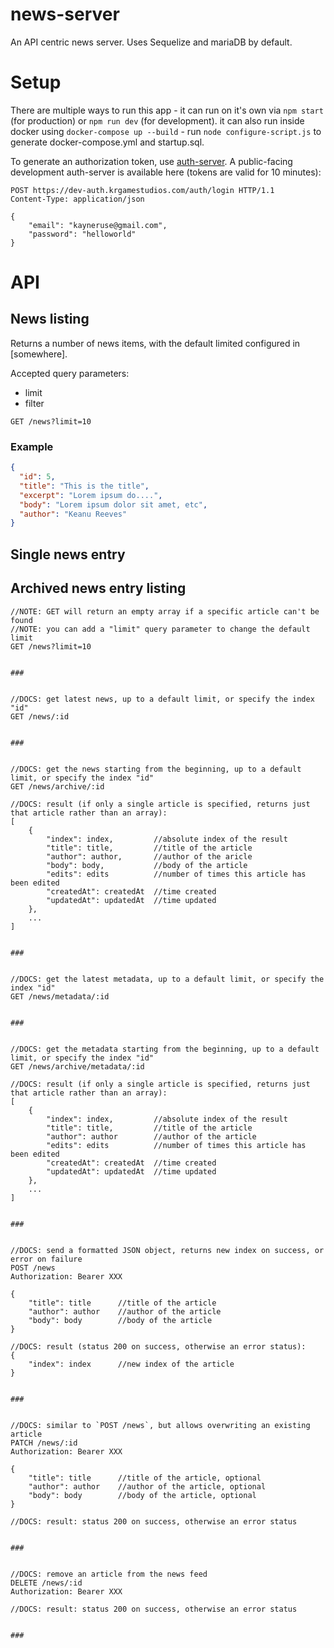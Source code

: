 # news-server

An API centric news server. Uses Sequelize and mariaDB by default.

# Setup

There are multiple ways to run this app - it can run on it's own via `npm start` (for production) or `npm run dev` (for development). it can also run inside docker using `docker-compose up --build` - run `node configure-script.js` to generate docker-compose.yml and startup.sql.

To generate an authorization token, use [auth-server](https://github.com/krgamestudios/auth-server). A public-facing development auth-server is available here (tokens are valid for 10 minutes):

```
POST https://dev-auth.krgamestudios.com/auth/login HTTP/1.1
Content-Type: application/json

{
	"email": "kayneruse@gmail.com",
	"password": "helloworld"
}
```

# API

## News listing

Returns a number of news items, with the default limited configured in [somewhere].

Accepted query parameters:

- limit
- filter

```
GET /news?limit=10
```

### Example

```json
{
  "id": 5,
  "title": "This is the title",
  "excerpt": "Lorem ipsum do....",
  "body": "Lorem ipsum dolor sit amet, etc",
  "author": "Keanu Reeves"
}
```


## Single news entry

## Archived news entry listing

```
//NOTE: GET will return an empty array if a specific article can't be found
//NOTE: you can add a "limit" query parameter to change the default limit
GET /news?limit=10


###


//DOCS: get latest news, up to a default limit, or specify the index "id"
GET /news/:id


###


//DOCS: get the news starting from the beginning, up to a default limit, or specify the index "id"
GET /news/archive/:id

//DOCS: result (if only a single article is specified, returns just that article rather than an array):
[
	{
		"index": index,			//absolute index of the result
		"title": title,			//title of the article
		"author": author,		//author of the aricle
		"body": body,			//body of the article
		"edits": edits			//number of times this article has been edited
		"createdAt": createdAt	//time created
		"updatedAt": updatedAt	//time updated
	},
	...
]


###


//DOCS: get the latest metadata, up to a default limit, or specify the index "id"
GET /news/metadata/:id


###


//DOCS: get the metadata starting from the beginning, up to a default limit, or specify the index "id"
GET /news/archive/metadata/:id

//DOCS: result (if only a single article is specified, returns just that article rather than an array):
[
	{
		"index": index,			//absolute index of the result
		"title": title,			//title of the article
		"author": author		//author of the article
		"edits": edits			//number of times this article has been edited
		"createdAt": createdAt	//time created
		"updatedAt": updatedAt	//time updated
	},
	...
]


###


//DOCS: send a formatted JSON object, returns new index on success, or error on failure
POST /news
Authorization: Bearer XXX

{
	"title": title		//title of the article
	"author": author	//author of the article
	"body": body		//body of the article
}

//DOCS: result (status 200 on success, otherwise an error status):
{
	"index": index		//new index of the article
}


###


//DOCS: similar to `POST /news`, but allows overwriting an existing article
PATCH /news/:id
Authorization: Bearer XXX

{
	"title": title		//title of the article, optional
	"author": author	//author of the article, optional
	"body": body		//body of the article, optional
}

//DOCS: result: status 200 on success, otherwise an error status


###


//DOCS: remove an article from the news feed
DELETE /news/:id
Authorization: Bearer XXX

//DOCS: result: status 200 on success, otherwise an error status


###
```
